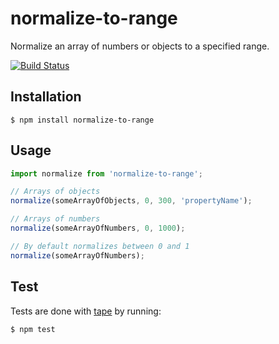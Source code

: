 # normalize-to-range

Normalize an array of numbers or objects to a specified range.

[![Build Status](https://travis-ci.org/zakangelle/normalize-to-range.png?branch=master)](https://travis-ci.org/zakangelle/normalize-to-range)

## Installation

```
$ npm install normalize-to-range
```

## Usage

```js
import normalize from 'normalize-to-range';

// Arrays of objects
normalize(someArrayOfObjects, 0, 300, 'propertyName');

// Arrays of numbers
normalize(someArrayOfNumbers, 0, 1000);

// By default normalizes between 0 and 1
normalize(someArrayOfNumbers);
```

## Test
Tests are done with [tape](https://github.com/substack/tape) by running:

```
$ npm test
```
